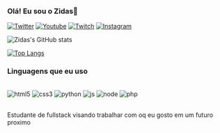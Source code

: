 ### Olá! Eu sou o Zidas💪

[![Twitter](https://img.shields.io/badge/Twitter-1DA1F2?style=for-the-badge&logo=twitter&logoColor=white
)](https://twitter.com/ZIDANI_Ch)
[![Youtube](https://img.shields.io/badge/YouTube-FF0000?style=for-the-badge&logo=youtube&logoColor=white)](https://www.youtube.com/channel/UCEc7qRU42r3lf5fcfKLHe2Q)
[![Twitch](https://img.shields.io/badge/Twitch-9146FF?style=for-the-badge&logo=twitch&logoColor=white)](https://www.twitch.tv/ziidani)
[![Instagram](	https://img.shields.io/badge/Instagram-E4405F?style=for-the-badge&logo=instagram&logoColor=white)](https://www.instagram.com/ziidani_/)

![Zidas's GitHub stats](https://github-readme-stats.vercel.app/api?username=zidas&show_icons=true&theme=tokyonight)

[![Top Langs](https://github-readme-stats.vercel.app/api/top-langs/?username=anuraghazra&layout=compact)](https://github.com/anuraghazra/github-readme-stats)

### Linguagens que eu uso
<div style="display: inline_block"><br/>
<img alt="html5" src="https://img.shields.io/badge/HTML5-E34F26?style=for-the-badge&logo=html5&logoColor=white" /> 
<img alt="css3" src="https://img.shields.io/badge/CSS3-1572B6?style=for-the-badge&logo=css3&logoColor=white" /> 
<img alt="python" src="https://img.shields.io/badge/Python-14354C?style=for-the-badge&logo=python&logoColor=white" /> 
<img alt="js" src="https://img.shields.io/badge/JavaScript-323330?style=for-the-badge&logo=javascript&logoColor=F7DF1E" /> 
<img alt="node" src="https://img.shields.io/badge/Node.js-43853D?style=for-the-badge&logo=node.js&logoColor=white" /> 
<img alt="php" src="https://img.shields.io/badge/PHP-777BB4?style=for-the-badge&logo=php&logoColor=white" /> 
</div><br/>

Estudante de fullstack visando trabalhar com oq eu gosto em um futuro proximo
